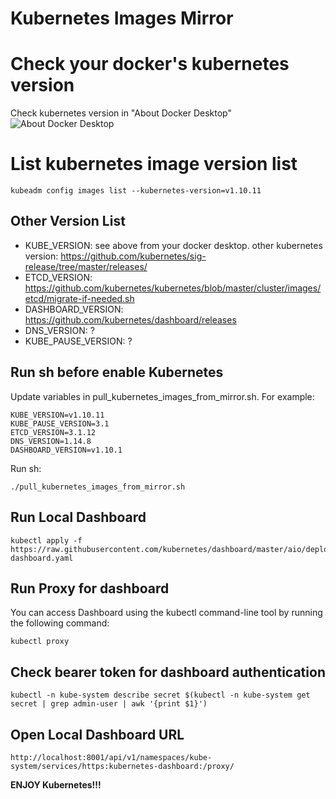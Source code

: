 # Kubernetes Images Mirror

# Check your docker's kubernetes version
Check kubernetes version in "About Docker Desktop"
![About Docker Desktop](https://user-images.githubusercontent.com/1544010/56942975-f34cdd00-6b4f-11e9-8042-142b8b116419.png)

# List kubernetes image version list
```
kubeadm config images list --kubernetes-version=v1.10.11
```

## Other Version List
* KUBE_VERSION: see above from your docker desktop. other kubernetes version: https://github.com/kubernetes/sig-release/tree/master/releases/
* ETCD_VERSION: https://github.com/kubernetes/kubernetes/blob/master/cluster/images/etcd/migrate-if-needed.sh
* DASHBOARD_VERSION: https://github.com/kubernetes/dashboard/releases
* DNS_VERSION: ?
* KUBE_PAUSE_VERSION: ?

## Run sh before enable Kubernetes 

Update variables in pull_kubernetes_images_from_mirror.sh.
For example:

```
KUBE_VERSION=v1.10.11
KUBE_PAUSE_VERSION=3.1
ETCD_VERSION=3.1.12
DNS_VERSION=1.14.8
DASHBOARD_VERSION=v1.10.1
```

Run sh:
```
./pull_kubernetes_images_from_mirror.sh
```

## Run Local Dashboard 
```
kubectl apply -f https://raw.githubusercontent.com/kubernetes/dashboard/master/aio/deploy/recommended/kubernetes-dashboard.yaml
```

## Run Proxy for dashboard
You can access Dashboard using the kubectl command-line tool by running the following command:

```
kubectl proxy
```

## Check bearer token for dashboard authentication
```
kubectl -n kube-system describe secret $(kubectl -n kube-system get secret | grep admin-user | awk '{print $1}')
```

## Open Local Dashboard URL
```
http://localhost:8001/api/v1/namespaces/kube-system/services/https:kubernetes-dashboard:/proxy/
```

**ENJOY Kubernetes!!!**